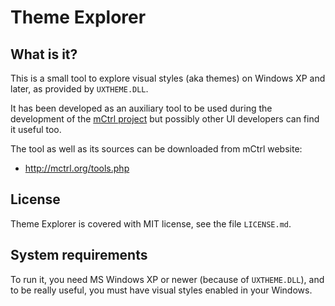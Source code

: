 
# Theme Explorer


## What is it?

This is a small tool to explore visual styles (aka themes) on Windows XP and
later, as provided by `UXTHEME.DLL`.

It has been developed as an auxiliary tool to be used during the development
of the [mCtrl project](http://mctrl.org) but possibly other UI developers can
find it useful too.

The tool as well as its sources can be downloaded from mCtrl website:

* http://mctrl.org/tools.php


## License

Theme Explorer is covered with MIT license, see the file `LICENSE.md`.


## System requirements

To run it, you need MS Windows XP or newer (because of `UXTHEME.DLL`), and to
be really useful, you must have visual styles enabled in your Windows.
